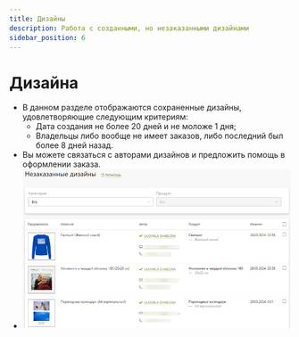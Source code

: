 ```yaml
---
title: Дизайны
description: Работа с созданными, но незаказанными дизайнами
sidebar_position: 6
---
```


# Дизайна
* В данном разделе отображаются сохраненные дизайны, удовлетворяющие следующим критериям:
    + Дата создания не более 20 дней и не моложе 1 дня;
    + Владельцы либо вообще не имеет заказов, либо последний был более 8 дней назад.
* Вы можете связаться с авторами дизайнов и предложить помощь в оформлении заказа.
* ![](../_media/marketing/design01.png)
